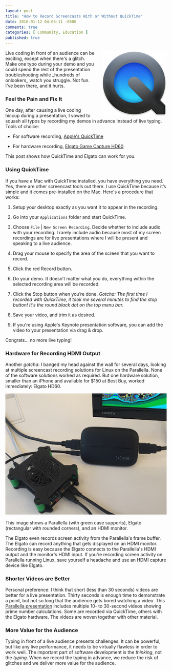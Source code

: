 ```yaml
---
layout: post
title: "How to Record Screencasts With or Without QuickTime"
date: 2016-01-12 04:03:11 -0500
comments: true
categories: [ Community, Education ]
published: true
---
```


<img style="margin-left:20px" src="/images/quicktime_logo.png" alt="Record screencasts with Apple QuickTime" align="right">
Live coding in front of an audience can be exciting, except when there's a glitch. Make one typo during your demo and you could spend the rest of the presentation troubleshooting while _hundreds of onlookers_ watch you struggle. Not fun. I've been there, and it hurts.

### Feel the Pain and Fix It

One day, after causing a live coding hiccup during a presentation, I vowed to squash all typos by recording my demos in advance instead of live typing. Tools of choice: 

* For software recording, [Apple's QuickTime](http://www.apple.com/quicktime/)

* For hardware recording, [Elgato Game Capture HD60](https://www.elgato.com/en/gaming/gamecapture-hd)

This post shows how QuickTime and Elgato can work for you.

<!--more-->

### Using QuickTime

If you have a Mac with QuickTime installed, you have everything you need. Yes, there are other screencast tools out there. I use QuickTime because it’s simple and it comes pre-installed on the Mac. Here's a procedure that works:

1. Setup your desktop exactly as you want it to appear in the recording.

2. Go into your `Applications` folder and start QuickTime.

3. Choose `File` | `New Screen Recording`. Decide whether to include audio with your recording. I rarely include audio because most of my screen recordings are for live presentations where I will be present and speaking to a live audience.

4. Drag your mouse to specify the area of the screen that you want to record.

5. Click the red Record button.

6. Do your demo. It doesn’t matter what you do, everything within the selected recording area will be recorded.

7. Click the Stop button when you’re done. _Gotcha: The first time I recorded with QuickTime, it took me several minutes to find the stop button! It's the round black dot on the top menu bar._

8. Save your video, and trim it as desired.

9. If you're using Apple's Keynote presentation software, you can add
   the video to your presentation via drag & drop. 

Congrats... no more live typing!

### Hardware for Recording HDMI Output

Another _gotcha_: I banged my head against the wall for several days, looking at multiple screencast recording solutions for Linux on the Parallella. None of the software solutions worked as required. But one hardware solution, smaller than an iPhone and available for $150 at Best Buy, worked immediately: Elgato HD60.

<img src=/images/elgato_parallella_800.jpg alt="Parallella with Elgato Game Capture HD 60" >

This image shows a Parallella (with green case supports), Elgato (rectangular with rounded corners), and an HDMI monitor.

The Elgato even records screen activity from the Parallella's frame buffer. The Elgato can record anything that gets displayed on an HDMI monitor. Recording is easy because the Elgato connects to the Parallella's HDMI output and the monitor's HDMI input. If you’re recording screen activity on Parallella running Linux, save yourself a headache and use an HDMI capture device like Elgato.

### Shorter Videos are Better

Personal preference: I think that short (less than 30 seconds) videos are better for a live presentation. Thirty seconds is enough time to demonstrate a point, but not so long that the audience gets bored watching a video. This [Parallella presentation](/blog/2015/08/22/madison-ruby-and-parallella/) includes multiple 10- to 30-second videos showing prime number calculations. Some are recorded via QuickTime, others with the Elgato hardware. The videos are woven together with other material.

### More Value for the Audience

Typing in front of a live audience presents challenges. It can be powerful, but like any live performance, it needs to be virtually flawless in order to work well. The important part of software development is the _thinking_, not the _typing_. When we record the typing in advance, we reduce the risk of glitches and we deliver more value for the audience. 
